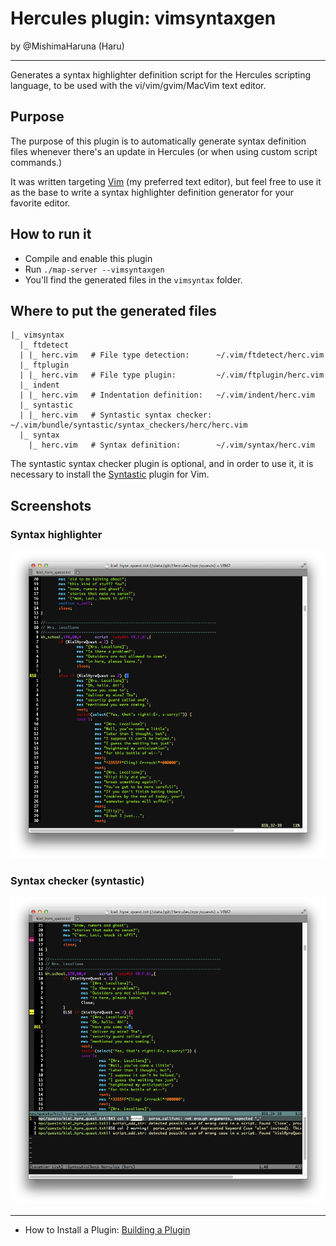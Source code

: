 Hercules plugin: vimsyntaxgen
=============================

by @MishimaHaruna (Haru)

* * *

Generates a syntax highlighter definition script for the Hercules scripting
language, to be used with the vi/vim/gvim/MacVim text editor.

Purpose
-------

The purpose of this plugin is to automatically generate syntax definition files
whenever there's an update in Hercules (or when using custom script commands.)

It was written targeting [Vim](http://www.vim.org/) (my preferred text editor),
but feel free to use it as the base to write a syntax highlighter definition
generator for your favorite editor.

How to run it
-------------

- Compile and enable this plugin
- Run `./map-server --vimsyntaxgen`
- You'll find the generated files in the `vimsyntax` folder.

Where to put the generated files
--------------------------------

```
|_ vimsyntax
  |_ ftdetect
  | |_ herc.vim   # File type detection:      ~/.vim/ftdetect/herc.vim
  |_ ftplugin
  | |_ herc.vim   # File type plugin:         ~/.vim/ftplugin/herc.vim
  |_ indent
  | |_ herc.vim   # Indentation definition:   ~/.vim/indent/herc.vim
  |_ syntastic
  | |_ herc.vim   # Syntastic syntax checker: ~/.vim/bundle/syntastic/syntax_checkers/herc/herc.vim
  |_ syntax
    |_ herc.vim   # Syntax definition:        ~/.vim/syntax/herc.vim
```

The syntastic syntax checker plugin is optional, and in order to use it, it is
necessary to install the [Syntastic](https://github.com/scrooloose/syntastic)
plugin for Vim.

Screenshots
-----------

### Syntax highlighter

![Syntax highliger in action](screenshots/syntax.png)

### Syntax checker (syntastic)

![Syntax checker displaying errors and warnings](screenshots/errors.png)

* * *

- How to Install a Plugin: [Building a Plugin](http://hercules.ws/wiki/HPM#Building_a_plugin)


